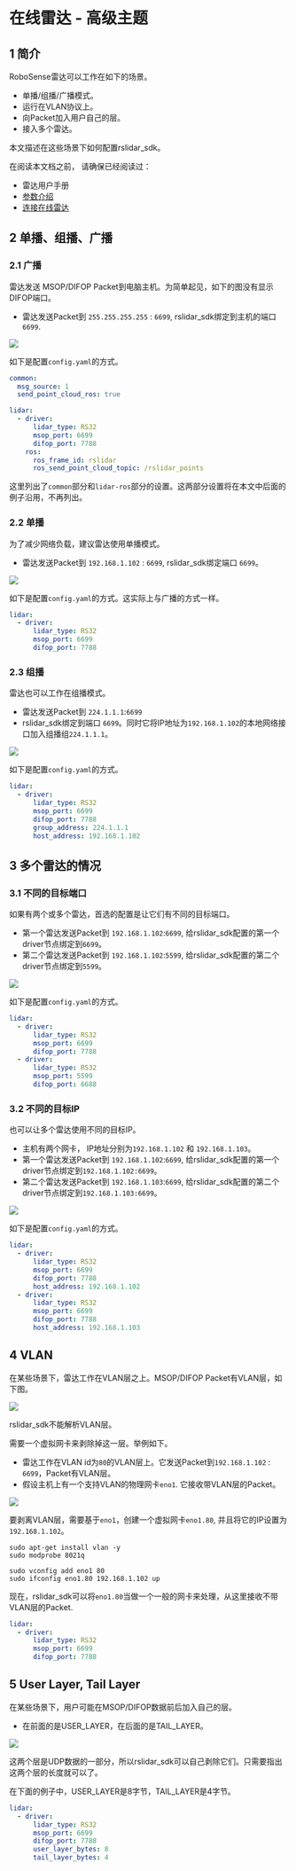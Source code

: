 # 在线雷达 - 高级主题

## 1 简介

RoboSense雷达可以工作在如下的场景。

+ 单播/组播/广播模式。
+ 运行在VLAN协议上。
+ 向Packet加入用户自己的层。
+ 接入多个雷达。

本文描述在这些场景下如何配置rslidar_sdk。

在阅读本文档之前， 请确保已经阅读过：
+ 雷达用户手册 
+ [参数介绍](../intro/parameter_intro_cn.md) 
+ [连接在线雷达](./how_to_decode_online_lidar_cn.md)

## 2 单播、组播、广播

### 2.1 广播

雷达发送 MSOP/DIFOP Packet到电脑主机。为简单起见，如下的图没有显示DIFOP端口。
+ 雷达发送Packet到 `255.255.255.255` : `6699`, rslidar_sdk绑定到主机的端口 `6699`.

![](./img/12_broadcast.png)

如下是配置`config.yaml`的方式。

```yaml
common:
  msg_source: 1                                       
  send_point_cloud_ros: true                            

lidar:
  - driver:
      lidar_type: RS32           
      msop_port: 6699             
      difop_port: 7788            
    ros:
      ros_frame_id: rslidar           
      ros_send_point_cloud_topic: /rslidar_points     
```

这里列出了`common`部分和`lidar-ros`部分的设置。这两部分设置将在本文中后面的例子沿用，不再列出。

### 2.2 单播

为了减少网络负载，建议雷达使用单播模式。
+ 雷达发送Packet到 `192.168.1.102` : `6699`, rslidar_sdk绑定端口 `6699`。

![](./img/12_unicast.png)

如下是配置`config.yaml`的方式。这实际上与广播的方式一样。

```yaml
lidar:
  - driver:
      lidar_type: RS32           
      msop_port: 6699             
      difop_port: 7788            
```

### 2.3 组播

雷达也可以工作在组播模式。
+ 雷达发送Packet到 `224.1.1.1`:`6699` 
+ rslidar_sdk绑定到端口 `6699`。同时它将IP地址为`192.168.1.102`的本地网络接口加入组播组`224.1.1.1`。

![](./img/12_multicast.png)

如下是配置`config.yaml`的方式。

```yaml
lidar:
  - driver:
      lidar_type: RS32           
      msop_port: 6699             
      difop_port: 7788
      group_address: 224.1.1.1
      host_address: 192.168.1.102
```

## 3 多个雷达的情况

### 3.1 不同的目标端口

如果有两个或多个雷达，首选的配置是让它们有不同的目标端口。
+ 第一个雷达发送Packet到 `192.168.1.102`:`6699`, 给rslidar_sdk配置的第一个driver节点绑定到`6699`。
+ 第二个雷达发送Packet到 `192.168.1.102`:`5599`, 给rslidar_sdk配置的第二个driver节点绑定到`5599`。

![](./img/12_multi_lidars_port.png)

如下是配置`config.yaml`的方式。

```yaml
lidar:
  - driver:
      lidar_type: RS32           
      msop_port: 6699             
      difop_port: 7788
  - driver:
      lidar_type: RS32           
      msop_port: 5599
      difop_port: 6688
```

### 3.2 不同的目标IP

也可以让多个雷达使用不同的目标IP。
+ 主机有两个网卡， IP地址分别为`192.168.1.102` 和 `192.168.1.103`。
+ 第一个雷达发送Packet到 `192.168.1.102`:`6699`, 给rslidar_sdk配置的第一个driver节点绑定到`192.168.1.102:6699`。
+ 第二个雷达发送Packet到 `192.168.1.103`:`6699`, 给rslidar_sdk配置的第二个driver节点绑定到`192.168.1.103:6699`。

![](./img/12_multi_lidars_ip.png)

如下是配置`config.yaml`的方式。

```yaml
lidar:
  - driver:
      lidar_type: RS32           
      msop_port: 6699             
      difop_port: 7788
      host_address: 192.168.1.102
  - driver:
      lidar_type: RS32           
      msop_port: 6699
      difop_port: 7788
      host_address: 192.168.1.103
```

## 4 VLAN

在某些场景下，雷达工作在VLAN层之上。MSOP/DIFOP Packet有VLAN层，如下图。

![](./img/12_vlan_layer.png)

rslidar_sdk不能解析VLAN层。

需要一个虚拟网卡来剥除掉这一层。举例如下。

+ 雷达工作在VLAN id为`80`的VLAN层上。它发送Packet到`192.168.1.102` : `6699`，Packet有VLAN层。
+ 假设主机上有一个支持VLAN的物理网卡`eno1`. 它接收带VLAN层的Packet。

![](../img/12_vlan.png)

要剥离VLAN层，需要基于`eno1`，创建一个虚拟网卡`eno1.80`, 并且将它的IP设置为`192.168.1.102`。

```shell
sudo apt-get install vlan -y
sudo modprobe 8021q

sudo vconfig add eno1 80
sudo ifconfig eno1.80 192.168.1.102 up
```

现在，rslidar_sdk可以将`eno1.80`当做一个一般的网卡来处理，从这里接收不带VLAN层的Packet.

```yaml
lidar:
  - driver:
      lidar_type: RS32           
      msop_port: 6699             
      difop_port: 7788            
```

## 5 User Layer, Tail Layer 

在某些场景下，用户可能在MSOP/DIFOP数据前后加入自己的层。
+ 在前面的是USER_LAYER，在后面的是TAIL_LAYER。

![](./img/12_user_layer.png)

这两个层是UDP数据的一部分，所以rslidar_sdk可以自己剥除它们。只需要指出这两个层的长度就可以了。

在下面的例子中，USER_LAYER是8字节，TAIL_LAYER是4字节。

```yaml
lidar:
  - driver:
      lidar_type: RS32           
      msop_port: 6699             
      difop_port: 7788
      user_layer_bytes: 8
      tail_layer_bytes: 4      
```

